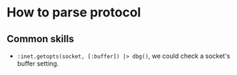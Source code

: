 # How to parse protocol 


## Common skills 

- `:inet.getopts(socket, [:buffer]) |> dbg()`, we could check a socket's buffer setting.